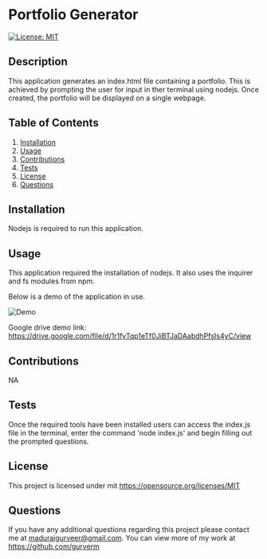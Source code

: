 # Portfolio Generator
[![License: MIT](https://img.shields.io/badge/License-MIT-yellow.svg)](https://opensource.org/licenses/MIT) 

## Description
This application generates an index.html file containing a portfolio. This is achieved by prompting the user for input in ther terminal using nodejs. Once created, the portfolio will be displayed on a single webpage. 

## Table of Contents
1. [Installation](#installation)
2. [Usage](#usage)
3. [Contributions](#contributions)
4. [Tests](#tests)
5. [License](#license)
6. [Questions](#questions)

## Installation
Nodejs is required to run this application.

## Usage
This application required the installation of nodejs. It also uses the inquirer and fs modules from npm.

Below is a demo of the application in use.

![Demo](./images/remy-portfolio.gif)

Google drive demo link: https://drive.google.com/file/d/1r1fyTqp1eTf0JiBTJaDAabdhPfsIs4yC/view

## Contributions
NA

## Tests
Once the required tools have been installed users can access the index.js file in the terminal, enter the command 'node index.js' and begin filling out the prompted questions.

## License
This project is licensed under mit 
https://opensource.org/licenses/MIT

## Questions
If you have any additional questions regarding this project please contact me at maduraigurveer@gmail.com.
You can view more of my work at https://github.com/gurverm